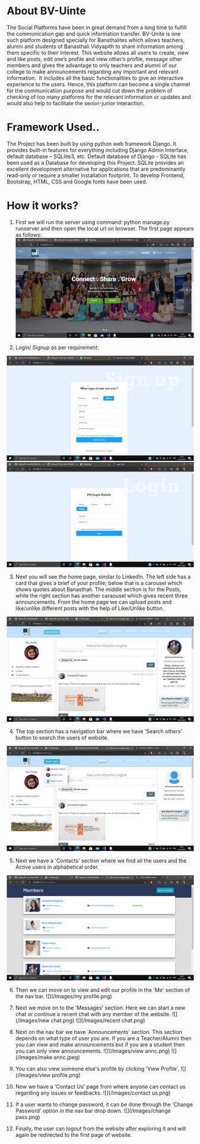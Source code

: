 # About BV-Uinte
The Social Platforms have been in great demand from a long time to fulfill the communication gap and quick information transfer. BV-Unite is one such platform designed specially for Bansthalites which allows teachers, alumni and students of Banasthali Vidyapith to share information among them specific to their interest. This website allows all users to create, view and like posts, edit one’s profile and view other’s profile, message other members and gives the advantage to only teachers and alumni of our college to make announcements regarding any important and relevant information.  
It includes all the basic functionalities to give an interactive experience to the users. Hence, this platform can become a single channel for the communication purpose and would cut down the problem of checking of too many platforms for the relevant information or updates and would also help to facilitate the senior-junior interaction. 


# Framework Used..
The Project has been built by using python web framework Django. It provides built-in features for everything including Django Admin Interface, default database – SQLlite3, etc. Default database of Django - SQLite has been used as a Database for developing this Project. SQLite provides an excellent development alternative for applications that are predominantly read-only or require a smaller installation footprint. To develop Frontend, Bootstrap, HTML, CSS and Google fonts have been used.


# How it works?
1) First we will run the server using command: python manage.py runserver and then open the local url on browser. The first page appears as follows:
![](/Images/first.png)

2) Login/ Signup as per requirement:

![](/Images/signup.png)
![](/Images/login.png)

3) Next you will see the home page, similar to LinkedIn. The left side has a card that gives a brief of your profile; below that is a carousel which shows quotes about Banasthali. The middle section is for the Posts, while the right section has another caraousel which gives recent three announcements. From the home page we can upload posts and like/unlike different posts with the help of Like/Unlike button. 

![](/Images/home.png)

4) The top section has a navigation bar where we have 'Search others' button to search the users of website.

![](/Images/search.png)

5) Next we have a 'Contacts' section where we find all the users and the Active users in alphabetical order.

![](/Images/contacts.png)

6) Then we can move on to view and edit our profile in the 'Me' section of the nav bar.
![](/Images/my profile.png)

7) Next we move on to the 'Messages' section. Here we can start a new chat or continue a recent chat with any member of the website.
![](/Images/new chat.png)
![](/Images/recent chat.png)

8) Next on the nav bar we have 'Announcements' section. This section depends on what type of user you are. If you are a Teacher/Alumni then you can view and make announcements but if you are a student then you can only view announcements.
![](/Images/view annc.png)
![](/Images/make annc.jpeg)

9) You can also view someone else's profile by clicking 'View Profile'.
![](/Images/view profile.png)

10) Now we have a 'Contact Us' page from where anyone can contact us regarding any issues or feedbacks.
![](/Images/contact us.png)

11) If a user wants to change password, it can be done through the 'Change Password' option in the nav bar drop down.
![](/Images/change pass.png)

12) Finally, the user can logout from the website after exploring it and will again be redirected to the first page of website.
